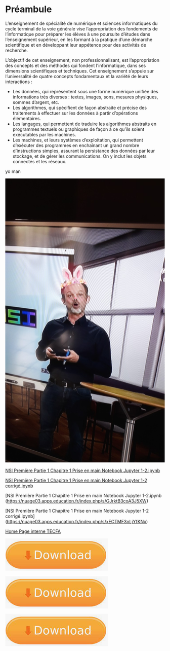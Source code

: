 # Préambule

L’enseignement de spécialité de numérique et sciences informatiques du cycle terminal de la
voie générale vise l’appropriation des fondements de l’informatique pour préparer les élèves
à une poursuite d’études dans l’enseignement supérieur, en les formant à la pratique d’une
démarche scientifique et en développant leur appétence pour des activités de recherche.

L’objectif de cet enseignement, non professionnalisant, est l’appropriation des concepts et
des méthodes qui fondent l’informatique, dans ses dimensions scientifiques et techniques.
Cet enseignement s’appuie sur l’universalité de quatre concepts fondamentaux et la variété
de leurs interactions :

- Les données, qui représentent sous une forme numérique unifiée des informations
très diverses : textes, images, sons, mesures physiques, sommes d’argent, etc.
- Les algorithmes, qui spécifient de façon abstraite et précise des traitements à
effectuer sur les données à partir d’opérations élémentaires.
- Les langages, qui permettent de traduire les algorithmes abstraits en programmes
textuels ou graphiques de façon à ce qu’ils soient exécutables par les machines.
- Les machines, et leurs systèmes d’exploitation, qui permettent d’exécuter des
programmes en enchaînant un grand nombre d’instructions simples, assurant la
persistance des données par leur stockage, et de gérer les communications. On y
inclut les objets connectés et les réseaux.

yo man 

![lumni](lumni.png)

[NSI Première Partie 1 Chapitre 1 Prise en main Notebook Jupyter 1-2.ipynb](https://nuage03.apps.education.fr/index.php/s/SPezAAJ39X3MtqH)

[NSI Première Partie 1 Chapitre 1 Prise en main Notebook Jupyter 1-2 corrigé.ipynb](https://nuage03.apps.education.fr/index.php/s/Cn6H2odEH3DmasR)

[NSI Première Partie 1 Chapitre 1 Prise en main Notebook Jupyter 1-2.ipynb (https://nuage03.apps.education.fr/index.php/s/GJrktB3coA3J5XW)

[NSI Première Partie 1 Chapitre 1 Prise en main Notebook Jupyter 1-2 corrigé.ipynb]
(https://nuage03.apps.education.fr/index.php/s/xECTMF3nLjYfKNx)


<a href="http://tecfa.unige.ch/tecfa.html">Home Page interne TECFA</a>

<a href="https://support.pix.org/fr/support/home" target="_blank"><img src="bouton.png" /></a>

![bouton](bouton.png)

<a href="https://nuage03.apps.education.fr/index.php/s/GJrktB3coA3J5XW" target="_blank"><img src="bouton.png" /></a>

